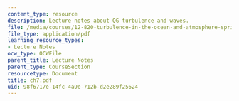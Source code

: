 ```yaml
---
content_type: resource
description: Lecture notes about QG turbulence and waves.
file: /media/courses/12-820-turbulence-in-the-ocean-and-atmosphere-spring-2007/98f6717e14fc4a9e712bd2e289f25624_ch7.pdf
file_type: application/pdf
learning_resource_types:
- Lecture Notes
ocw_type: OCWFile
parent_title: Lecture Notes
parent_type: CourseSection
resourcetype: Document
title: ch7.pdf
uid: 98f6717e-14fc-4a9e-712b-d2e289f25624
---
```

